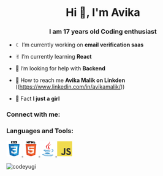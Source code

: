 <h1 align="center">Hi 👋, I'm Avika</h1>
<h3 align="center">I am 17 years old Coding enthusiast</h3>

- ☾ I’m currently working on **email verification saas**

- ✌︎︎ I’m currently learning **React**

- 🐣 I’m looking for help with **Backend**

- 🦩 How to reach me **Avika Malik on Linkden** ((https://www.linkedin.com/in/avikamalik/))

- 🎀 Fact **I just a girl**

<h3 align="left">Connect with me:</h3>
<p align="left">
</p>

<h3 align="left">Languages and Tools:</h3>
<p align="left"> <a href="https://www.w3schools.com/css/" target="_blank" rel="noreferrer"> <img src="https://raw.githubusercontent.com/devicons/devicon/master/icons/css3/css3-original-wordmark.svg" alt="css3" width="40" height="40"/> </a> <a href="https://www.w3.org/html/" target="_blank" rel="noreferrer"> <img src="https://raw.githubusercontent.com/devicons/devicon/master/icons/html5/html5-original-wordmark.svg" alt="html5" width="40" height="40"/> </a> <a href="https://www.java.com" target="_blank" rel="noreferrer"> <img src="https://raw.githubusercontent.com/devicons/devicon/master/icons/java/java-original.svg" alt="java" width="40" height="40"/> </a> <a href="https://developer.mozilla.org/en-US/docs/Web/JavaScript" target="_blank" rel="noreferrer"> <img src="https://raw.githubusercontent.com/devicons/devicon/master/icons/javascript/javascript-original.svg" alt="javascript" width="40" height="40"/> </a> </p>

<p><img align="center" src="https://github-readme-stats.vercel.app/api/top-langs?username=codeyugi&show_icons=true&locale=en&layout=compact" alt="codeyugi" /></p>
